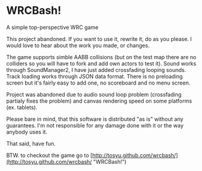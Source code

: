 WRCBash!
=======

A simple top-perspective WRC game

This project abandoned. If you want to use it, rewrite it, do as you
please. I would love to hear about the work you made, or changes. 

The game supports simble AABB collisions (but on the test map there are
no colliders so you will have to fork and add own actors to test it). Sound
 works through SoundManager2, I have just added crossfading looping sounds.
Track loading works through JSON data format. There is no preloading screen
but it's fairly easy to add one, no scoreboard and no menu screen.

Project was abandoned due to audio sound loop problem (crossfading partialy
fixes the problem) and canvas rendering speed on some platforms (ex. tablets).

Please bare in mind, that this software is distributed "as is" without
any guarantees. I'm not responsible for any damage done with it or the
way anybody uses it.

That said, have fun.

BTW. to checkout the game go to [http://tosyu.github.com/wrcbash/](http://tosyu.github.com/wrcbash/ "WRCBash!")
